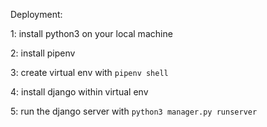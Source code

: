 Deployment:

1: install python3 on your local machine

2: install pipenv

3: create virtual env with `pipenv shell`

4: install django within virtual env

5: run the django server with
    `python3 manager.py runserver`